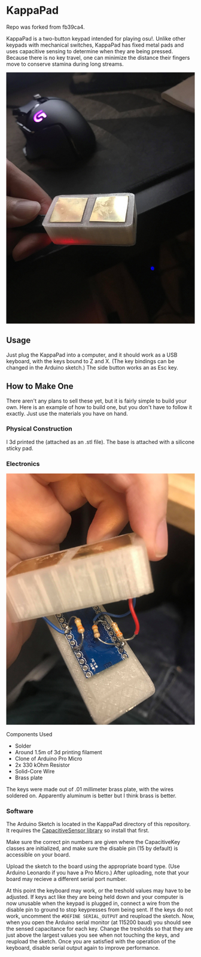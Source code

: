 # KappaPad

Repo was forked from fb39ca4.

KappaPad is a two-button keypad intended for playing osu!. Unlike other keypads with mechanical switches, KappaPad has fixed metal pads and uses capacitive sensing to determine when they are being pressed. Because there is no key travel, one can minimize the distance their fingers move to conserve stamina during long streams.

![KappaPad](images/f.jpg?raw=true)

## Usage

Just plug the KappaPad into a computer, and it should work as a USB keyboard, with the keys bound to Z and X. (The key bindings can be changed in the Arduino sketch.) The side button works an as Esc key.

## How to Make One

There aren't any plans to sell these yet, but it is fairly simple to build your own. Here is an example of how to build one, but you don't have to follow it exactly. Just use the materials you have on hand.

### Physical Construction

I 3d printed the (attached as an .stl file). The base is attached with a silicone sticky pad.

### Electronics

![Closeup of Electronics](images/e.jpg?raw=true)

Components Used

* Solder
* Around 1.5m of 3d printing filament
* Clone of Arduino Pro Micro
* 2x 330 kOhm Resistor
* Solid-Core Wire
* Brass plate

The keys were made out of .01 millimeter brass plate, with the wires soldered on. Apparently aluminum is better but I think brass is better.

### Software

The Arduino Sketch is located in the KappaPad directory of this repository. It requires the [CapacitiveSensor library](https://github.com/PaulStoffregen/CapacitiveSensor) so install that first. 

Make sure the correct pin numbers are given where the CapacitiveKey classes are initialized, and make sure the disable pin (15 by default) is accessible on your board.

Upload the sketch to the board using the appropriate board type. (Use Arduino Leonardo if you have a Pro Micro.) After uploading, note that your board may recieve a different serial port number.

At this point the keyboard may work, or the treshold values may have to be adjusted. If keys act like they are being held down and your computer is now unusable when the keypad is plugged in, connect a wire from the disable pin to ground to stop keypresses from being sent. If the keys do not work, uncomment the `#DEFINE SERIAL_OUTPUT` and reupload the sketch. Now, when you open the Arduino serial monitor (at 115200 baud) you should see the sensed capacitance for each key. Change the tresholds so that they are just above the largest values you see when not touching the keys, and reupload the sketch. Once you are satisfied with the operation of the keyboard, disable serial output again to improve performance.
